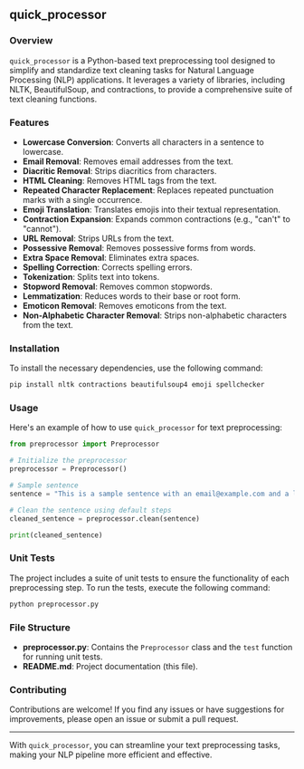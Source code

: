 ## quick_processor

### Overview
`quick_processor` is a Python-based text preprocessing tool designed to simplify and standardize text cleaning tasks for Natural Language Processing (NLP) applications. It leverages a variety of libraries, including NLTK, BeautifulSoup, and contractions, to provide a comprehensive suite of text cleaning functions.

### Features
- **Lowercase Conversion**: Converts all characters in a sentence to lowercase.
- **Email Removal**: Removes email addresses from the text.
- **Diacritic Removal**: Strips diacritics from characters.
- **HTML Cleaning**: Removes HTML tags from the text.
- **Repeated Character Replacement**: Replaces repeated punctuation marks with a single occurrence.
- **Emoji Translation**: Translates emojis into their textual representation.
- **Contraction Expansion**: Expands common contractions (e.g., "can't" to "cannot").
- **URL Removal**: Strips URLs from the text.
- **Possessive Removal**: Removes possessive forms from words.
- **Extra Space Removal**: Eliminates extra spaces.
- **Spelling Correction**: Corrects spelling errors.
- **Tokenization**: Splits text into tokens.
- **Stopword Removal**: Removes common stopwords.
- **Lemmatization**: Reduces words to their base or root form.
- **Emoticon Removal**: Removes emoticons from the text.
- **Non-Alphabetic Character Removal**: Strips non-alphabetic characters from the text.

### Installation
To install the necessary dependencies, use the following command:

```bash
pip install nltk contractions beautifulsoup4 emoji spellchecker
```

### Usage
Here's an example of how to use `quick_processor` for text preprocessing:

```python
from preprocessor import Preprocessor

# Initialize the preprocessor
preprocessor = Preprocessor()

# Sample sentence
sentence = "This is a sample sentence with an email@example.com and a link http://example.com 😊"

# Clean the sentence using default steps
cleaned_sentence = preprocessor.clean(sentence)

print(cleaned_sentence)
```

### Unit Tests
The project includes a suite of unit tests to ensure the functionality of each preprocessing step. To run the tests, execute the following command:

```bash
python preprocessor.py
```

### File Structure
- **preprocessor.py**: Contains the `Preprocessor` class and the `test` function for running unit tests.
- **README.md**: Project documentation (this file).

### Contributing
Contributions are welcome! If you find any issues or have suggestions for improvements, please open an issue or submit a pull request.

---

With `quick_processor`, you can streamline your text preprocessing tasks, making your NLP pipeline more efficient and effective.